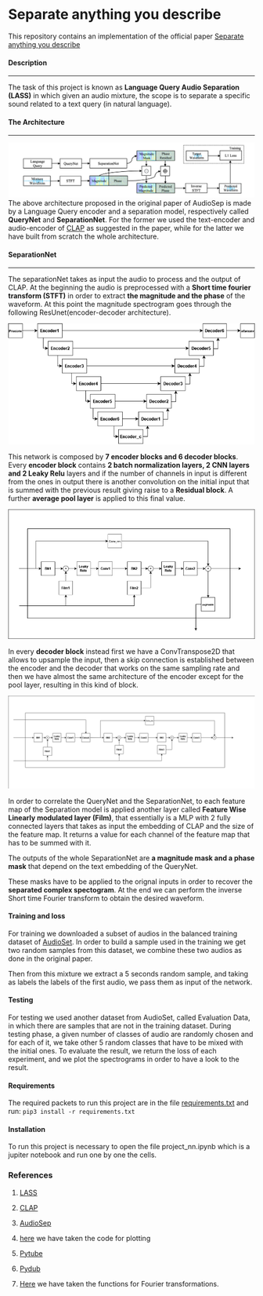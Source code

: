 # Separate anything you describe
This repository contains an implementation of the official paper [Separate anything you describe](https://github.com/Audio-AGI/AudioSep)

#### Description
___
The task of this project is known as **Language Query Audio Separation (LASS)** in which given an audio mixture, the scope is to separate a specific sound related to a text query (in natural language).

#### The Architecture
---

![alt text](./assets/architecture.png)
The above architecture proposed in the original paper of AudioSep is made by a Language Query encoder and a separation model, respectively called **QueryNet** and **SeparationNet**.
For the former we used the text-encoder and audio-encoder of [CLAP](https://github.com/LAION-AI/CLAP) as suggested in the paper, while for the latter we have built from scratch the whole architecture. 

#### SeparationNet
---

The separationNet takes as input the audio to process and the output of CLAP. At the beginning the audio is preprocessed with a **Short time fourier transform (STFT)** in order to extract **the magnitude and the phase** of the waveform.
At this point the magnitude spectrogram goes through the following ResUnet(encoder-decoder architecture).


![image](./assets/resunet.png)

This network is composed by **7 encoder blocks and 6 decoder blocks**.
Every **encoder block** contains **2 batch normalization layers, 2 CNN layers and 2 Leaky Relu** layers and if the number of channels in input is different from the ones in output there is another convolution on the initial input that is summed with the previous result giving raise to a **Residual block**.
A further **average pool layer** is applied to this final value.

![image](./assets/encoder(1).png)

In every **decoder block** instead first we have a ConvTranspose2D that allows to upsample the input, then a skip connection is established between the encoder and the decoder that works on the same sampling rate and then we have almost the same architecture of the encoder except for the pool layer, resulting in this kind of block.

![image](./assets/decoder.png)

In order to correlate the QueryNet and the SeparationNet, to each feature map of the Separation model is applied another layer called **Feature Wise Linearly modulated layer (Film)**, that essentially is a MLP with 2 fully connected layers that takes as input the embedding of CLAP and the size of the feature map. It returns a value for each channel of the feature map that has to be summed with it.


The outputs of the whole SeparationNet are **a magnitude mask and a phase mask** that depend on the text embedding of the QueryNet. 

These masks have to be applied to the orignal inputs in order to recover the **separated complex spectogram**. At the end we can perform the inverse Short time Fourier transform to obtain the desired waveform.

#### Training and loss

For training we downloaded a subset of audios in the balanced training dataset of [AudioSet](http://research.google.com/audioset/). In order to build a sample used in the training we get two random samples from this dataset, we combine these two audios as done in the original paper.

Then from this mixture we extract a 5 seconds random sample, and taking as labels the labels of the first audio, we pass them as input of the network.


#### Testing

For testing we used another dataset from AudioSet, called Evaluation Data, in which there are samples that are not in the training dataset.
During testing phase, a given number of classes of audio are randomly chosen and for each of it, we take other 5 random classes that have to be mixed with the initial ones. To evaluate the result, we return the loss of each experiment, and we plot the spectrograms in order to have a look to the result.

#### Requirements

The required packets to run this project are in the file [requirements.txt](https://github.com/LorenzoFrangella/Neural-Networks-Mastrandrea-Frangella/blob/main/requirements.txt)
and run:
```pip3 install -r requirements.txt```


#### Installation

To run this project is necessary to open the file project_nn.ipynb which is a jupiter notebook and run one by one the cells. 



### References

1. [LASS](https://liuxubo717.github.io/LASS-demopage/)

2. [CLAP](https://github.com/LAION-AI/CLAP)

3. [AudioSep](https://github.com/Audio-AGI/AudioSep)

4. [here](https://learnpython.com/blog/plot-waveform-in-python/) we have taken the code for plotting

5. [Pytube](https://github.com/pytube/pytube)

6. [Pydub](https://github.com/jiaaro/pydub)

7. [Here](https://github.com/qiuqiangkong/torchlibrosa/blob/master/torchlibrosa/stft.py) we have taken the functions for Fourier transformations.

 
